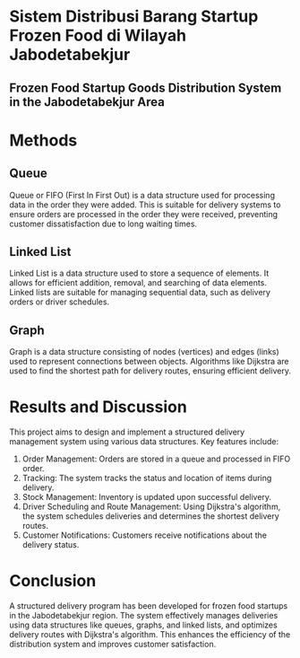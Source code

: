 # Sistem Distribusi Barang Startup Frozen Food di Wilayah Jabodetabekjur
## Frozen Food Startup Goods Distribution System in the Jabodetabekjur Area

# Methods
## Queue
Queue or FIFO (First In First Out) is a data structure used for processing data in the order they were added. This is suitable for delivery systems to ensure orders are processed in the order they were received, preventing customer dissatisfaction due to long waiting times.

## Linked List
Linked List is a data structure used to store a sequence of elements. It allows for efficient addition, removal, and searching of data elements. Linked lists are suitable for managing sequential data, such as delivery orders or driver schedules.

## Graph
Graph is a data structure consisting of nodes (vertices) and edges (links) used to represent connections between objects. Algorithms like Dijkstra are used to find the shortest path for delivery routes, ensuring efficient delivery.

# Results and Discussion
This project aims to design and implement a structured delivery management system using various data structures. Key features include:

1. Order Management: Orders are stored in a queue and processed in FIFO order.
3. Tracking: The system tracks the status and location of items during delivery.
4. Stock Management: Inventory is updated upon successful delivery.
5. Driver Scheduling and Route Management: Using Dijkstra's algorithm, the system schedules deliveries and determines the shortest delivery routes.
6. Customer Notifications: Customers receive notifications about the delivery status.
   
# Conclusion
A structured delivery program has been developed for frozen food startups in the Jabodetabekjur region. The system effectively manages deliveries using data structures like queues, graphs, and linked lists, and optimizes delivery routes with Dijkstra's algorithm. This enhances the efficiency of the distribution system and improves customer satisfaction.
